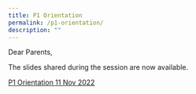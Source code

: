 ```yaml
---
title: P1 Orientation
permalink: /p1-orientation/
description: ""
---
```

Dear Parents,

The slides shared during the session are now available.

[P1 Orientation 11 Nov 2022](https://drive.google.com/file/d/1hPeocXOW1J2UVklmHcTyHb8UGDhRhtuT/view?usp=share_link)